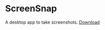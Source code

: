 # ScreenSnap
A desktop app to take screenshots. [Download](https://github.com/strider99/ScreenSnap/releases)
